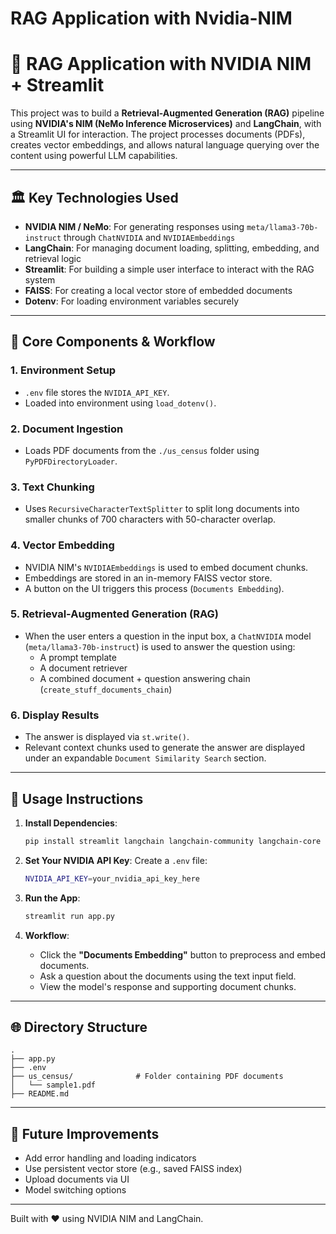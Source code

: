 # RAG Application with Nvidia-NIM

# 🤠 RAG Application with NVIDIA NIM + Streamlit

This project was to build a **Retrieval-Augmented Generation (RAG)** pipeline using **NVIDIA's NIM (NeMo Inference Microservices)** and **LangChain**, with a Streamlit UI for interaction. The project processes documents (PDFs), creates vector embeddings, and allows natural language querying over the content using powerful LLM capabilities.

---

## 🏛️ Key Technologies Used

- **NVIDIA NIM / NeMo**: For generating responses using `meta/llama3-70b-instruct` through `ChatNVIDIA` and `NVIDIAEmbeddings`
- **LangChain**: For managing document loading, splitting, embedding, and retrieval logic
- **Streamlit**: For building a simple user interface to interact with the RAG system
- **FAISS**: For creating a local vector store of embedded documents
- **Dotenv**: For loading environment variables securely

---

## 🚀 Core Components & Workflow

### 1. **Environment Setup**
- `.env` file stores the `NVIDIA_API_KEY`.
- Loaded into environment using `load_dotenv()`.

### 2. **Document Ingestion**
- Loads PDF documents from the `./us_census` folder using `PyPDFDirectoryLoader`.

### 3. **Text Chunking**
- Uses `RecursiveCharacterTextSplitter` to split long documents into smaller chunks of 700 characters with 50-character overlap.

### 4. **Vector Embedding**
- NVIDIA NIM's `NVIDIAEmbeddings` is used to embed document chunks.
- Embeddings are stored in an in-memory FAISS vector store.
- A button on the UI triggers this process (`Documents Embedding`).

### 5. **Retrieval-Augmented Generation (RAG)**
- When the user enters a question in the input box, a `ChatNVIDIA` model (`meta/llama3-70b-instruct`) is used to answer the question using:
  - A prompt template
  - A document retriever
  - A combined document + question answering chain (`create_stuff_documents_chain`)

### 6. **Display Results**
- The answer is displayed via `st.write()`.
- Relevant context chunks used to generate the answer are displayed under an expandable `Document Similarity Search` section.

---

## 📄 Usage Instructions

1. **Install Dependencies**:
   ```bash
   pip install streamlit langchain langchain-community langchain-core faiss-cpu python-dotenv
   ```

2. **Set Your NVIDIA API Key**:
   Create a `.env` file:
   ```bash
   NVIDIA_API_KEY=your_nvidia_api_key_here
   ```

3. **Run the App**:
   ```bash
   streamlit run app.py
   ```

4. **Workflow**:
   - Click the **"Documents Embedding"** button to preprocess and embed documents.
   - Ask a question about the documents using the text input field.
   - View the model's response and supporting document chunks.

---

## 🌐 Directory Structure

```
.
├── app.py
├── .env
├── us_census/              # Folder containing PDF documents
│   └── sample1.pdf
├── README.md
```

---

## 🔧 Future Improvements
- Add error handling and loading indicators
- Use persistent vector store (e.g., saved FAISS index)
- Upload documents via UI
- Model switching options

---

Built with ❤️ using NVIDIA NIM and LangChain.
